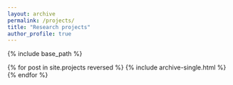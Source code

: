 ```yaml
---
layout: archive
permalink: /projects/
title: "Research projects"
author_profile: true
---
```


{% include base_path %}

{% for post in site.projects reversed %}
  {% include archive-single.html %}
{% endfor %}
